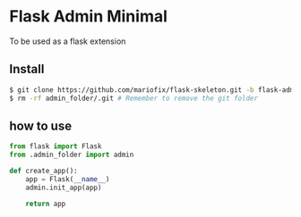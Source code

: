 # Flask Admin Minimal  
To be used as a flask extension

  
## Install
```bash
$ git clone https://github.com/mariofix/flask-skeleton.git -b flask-admin-minimal admin_folder  
$ rm -rf admin_folder/.git # Remember to remove the git folder  
```  

## how to use
```python
from flask import Flask
from .admin_folder import admin

def create_app():
    app = Flask(__name__)
    admin.init_app(app)

    return app

```